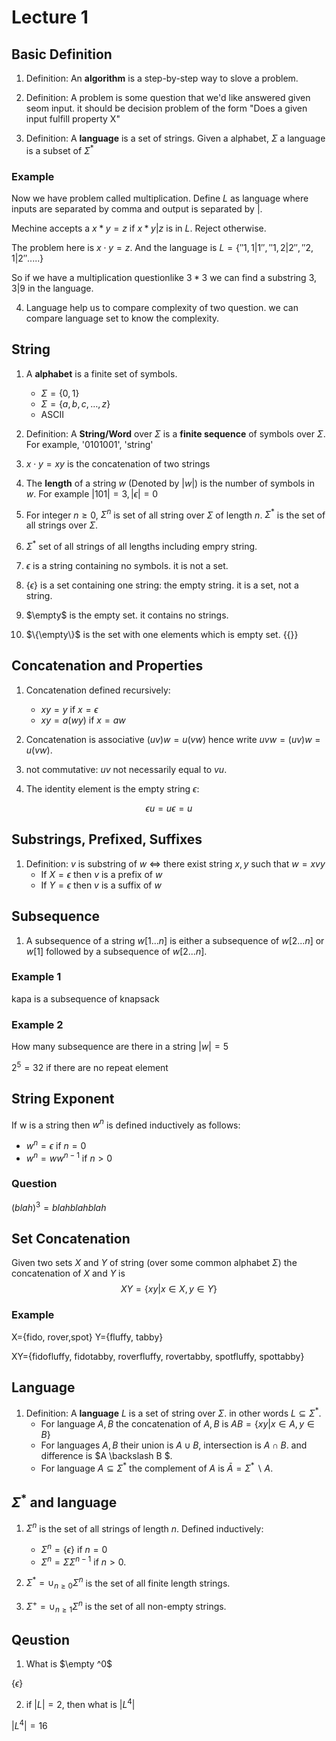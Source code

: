 # Lecture 1

## Basic Definition

1. Definition: An **algorithm** is a step-by-step way to slove a problem.



2. Definition: A problem is some question that we'd like answered given seom input. it should be decision problem of the form "Does a given input fulfill property X"



3. Definition: A **language** is a set of strings. Given a alphabet, $\Sigma$ a language is a subset of $\Sigma^*$ 

### Example

Now we have problem called multiplication. Define $L$ as language where inputs are separated by comma and output is separated by $|$.

Mechine accepts a $x*y=z$ if $x*y|z$ is in $L$.  Reject otherwise. 

The problem here is $x\cdot y = z$. And the language is $L=\{''1,1|1'', ''1,2|2'', ''2,1|2'' .....\}$ 

So if we have a multiplication questionlike $3*3$ we can find a substring $3,3|9$ in the language. 



4. Language help us to compare complexity of two question. we can compare language set to know the complexity. 





## String

1. A **alphabet** is a finite set of symbols.
   - $\Sigma = \{0,1\}$
   - $\Sigma=\{a, b, c, \ldots, z\}$
   - ASCII



2. Definition: A **String/Word** over $\Sigma$ is a **finite sequence** of symbols over $\Sigma$. For example, '0101001', 'string'



3. $x\cdot y = xy$ is the concatenation of two strings 



4. The **length** of a string $w$ (Denoted by $|w|$) is the number of symbols in $w$. For example $|101|=3, |\epsilon| = 0$



5. For integer $n\ge 0$, $\Sigma^n$ is set of all string over $\Sigma$ of length $n$.   $\Sigma ^*$ is the set of all strings over $\Sigma$.



6. $\Sigma^*$ set of all strings of all lengths including empry string. 



7. $\epsilon$ is a string containing no symbols. it is not a set.



8. $\{\epsilon \}$ is a set containing one string: the empty string. it is a set, not a string. 



9. $\empty$ is the empty set. it contains no strings. 



10. $\{\empty\}$ is the set with one elements which is empty set. $\{\{\}\}$





## Concatenation and Properties

1. Concatenation defined recursively: 
   - $xy=y$ if $x=\epsilon$
   - $xy=a(wy)$ if $x=aw$



2. Concatenation is associative $(uv)w = u(vw)$ hence write $uvw=(uv)w=u(vw)$.



3. not commutative: $uv$ not necessarily equal to $vu$.



4. The identity element is the empty string $\epsilon$:

$$
\epsilon u=u\epsilon =u
$$



## Substrings, Prefixed, Suffixes

1. Definition: $v$ is substring of $w$ $\Leftrightarrow$ there exist string $x,y$ such that $w=xvy$
   - If $X=\epsilon$ then $v$ is a prefix of $w$
   - If $Y=\epsilon$ then $v$ is a suffix of $w$



## Subsequence

1. A subsequence of a string $w[1...n]$ is either a subsequence of $w[2...n]$ or $w[1]$ followed by a subsequence of $w[2...n]$.

### Example 1

kapa is a subsequence of knapsack

### Example 2

How many subsequence are there in a string $|w|=5$

$2^5=32$ if there are no repeat element





## String Exponent

If w is a string then $w^n$ is defined inductively as follows:

- $w^n=\epsilon$ if $n=0$
- $w^n=ww^{n-1}$ if $n>0$

### Question

$(blah)^3=blahblahblah$



## Set Concatenation

Given two sets $X$ and $Y$ of string (over some common alphabet $\Sigma$) the concatenation of $X$ and $Y$ is 
$$
XY=\{xy|x\in X, y\in Y\}
$$

### Example

X={fido, rover,spot} Y={fluffy, tabby}

XY={fidofluffy, fidotabby, roverfluffy, rovertabby, spotfluffy, spottabby}





## Language

1. Definition: A **language** $L$ is a set of string over $\Sigma$. in other words $L\subseteq \Sigma^*$.
   - For language $A,B$ the concatenation of $A,B$ is $AB=\{xy|x\in A, y\in B\}$
   - For languages $A,B$ their union is $A\cup B$, intersection is $A\cap B$. and difference is $A \backslash B $.
   - For language $A\subseteq \Sigma^*$ the complement of $A$ is $\bar{A}=\Sigma^* \backslash A$.



## $\Sigma^*$ and language

1. $\Sigma ^n$ is the set of all strings of length $n$. Defined inductively: 
   - $\Sigma^n=\{\epsilon\}$ if $n=0$
   - $\Sigma^n=\Sigma \Sigma^{n-1}$ if $n>0$.



2. $\Sigma^* = \cup_{n\ge 0}\Sigma^n$ is the set of all finite length strings. 



3. $\Sigma^+ = \cup_{n\ge 1}\Sigma^n$ is the set of all non-empty strings. 





## Qeustion

1. What is $\empty ^0$

$\{\epsilon\}$

2. if $|L|=2$, then what is $|L^4|$

$|L^4|=16$

